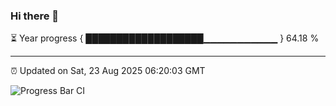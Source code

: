 ### Hi there 👋

⏳ Year progress { ███████████████████▁▁▁▁▁▁▁▁▁▁▁ } 64.18 %

---

⏰ Updated on Sat, 23 Aug 2025 06:20:03 GMT

![Progress Bar CI](https://github.com/liununu/liununu/workflows/Progress%20Bar%20CI/badge.svg)
